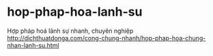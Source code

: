 # hop-phap-hoa-lanh-su
Hợp pháp hoá lãnh sự nhanh, chuyên nghiệp http://dichthuatdonga.com/cong-chung-nhanh/hop-phap-hoa-chung-nhan-lanh-su.html
